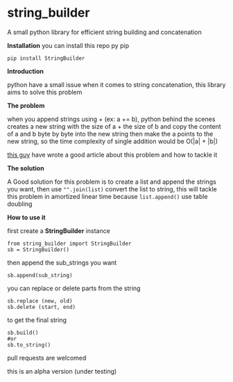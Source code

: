 
# string_builder
A small python library for efficient string building and concatenation   


**Installation**
you can install this repo py pip

    pip install StringBuilder


**Introduction**

python have a small issue when it comes 
to string concatenation, this library aims to solve this problem 

**The problem**

when you append strings using + (ex:  a += b), python behind the scenes creates a new string with the size of a + the size of b and copy the content of a and b byte by byte into the new string then make the a points to the new string, so the time complexity of single addition would be O(|a| + |b|)

[this guy](https://waymoot.org/home/python_string/) have wrote a good article about this problem and how to tackle it 

**The solution**

A Good solution for this problem is to create a list and append the strings you want, then use `"".join(list)` convert the list to string, this will tackle this problem in amortized linear time because `list.append()` use table doubling


**How to use it**

first create a **StringBuilder** instance 

    from string_builder import StringBuilder
    sb = StringBuilder()

then append the sub_strings you want 

    sb.append(sub_string)

you can replace or delete parts from the string
		

    sb.replace (new, old)
    sb.delete (start, end) 

to get the final string 
	

    sb.build()
    #or 
    sb.to_string()

 

pull requests are welcomed 

this is an alpha version (under testing)
